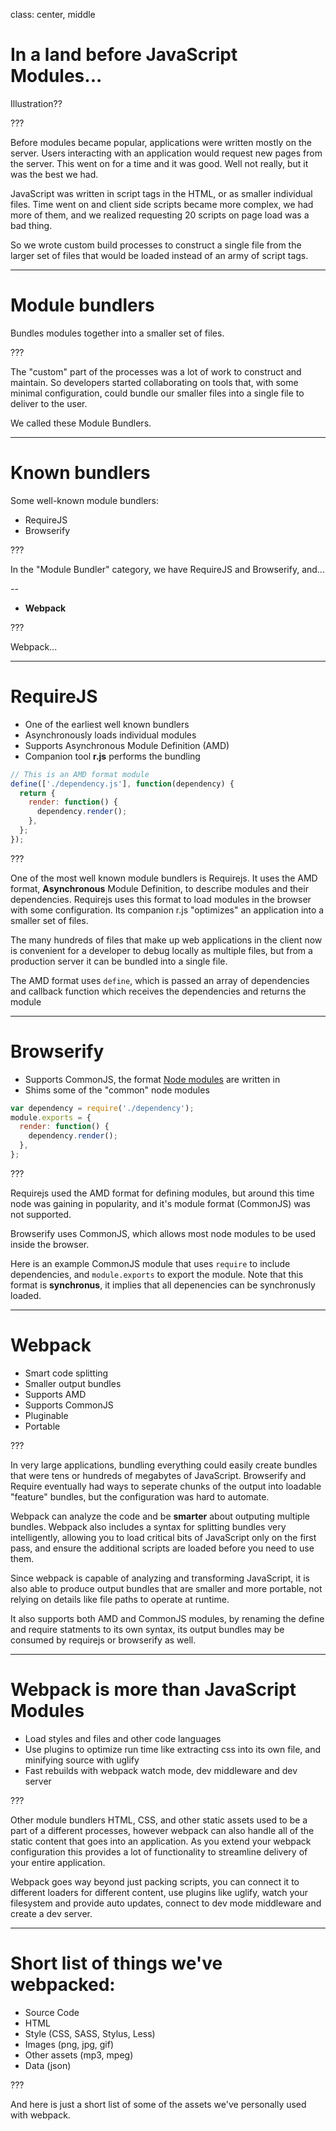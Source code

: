 class: center, middle

# In a land before JavaScript Modules...

Illustration??

???

Before modules became popular, applications were written mostly on the server. Users interacting with an application would request new pages from the server. This went on for a time and it was good. Well not really, but it was the best we had.

JavaScript was written in script tags in the HTML, or as smaller individual files. Time went on and client side scripts became more complex, we had more of them, and we realized requesting 20 scripts on page load was a bad thing.

So we wrote custom build processes to construct a single file from the larger set of files that would be loaded instead of an army of script tags.

---

# Module bundlers

Bundles modules together into a smaller set of files.

???


The "custom" part of the processes was a lot of work to construct and maintain.
So developers started collaborating on tools that, with some minimal configuration, could bundle our smaller files into a single file to deliver to the user.

We called these Module Bundlers.

---

# Known bundlers

Some well-known module bundlers:

- RequireJS
- Browserify

???

In the "Module Bundler" category, we have RequireJS and Browserify, and...

--

- **Webpack**

???

Webpack...


---

# RequireJS

- One of the earliest well known bundlers
- Asynchronously loads individual modules
- Supports Asynchronous Module Definition (AMD)
- Companion tool **r.js** performs the bundling

```javascript
// This is an AMD format module
define(['./dependency.js'], function(dependency) {
  return {
    render: function() {
      dependency.render();
    },
  };
});
```

???

One of the most well known module bundlers is Requirejs. It uses the AMD format,
__Asynchronous__ Module Definition, to describe modules and their dependencies.
Requirejs uses this format to load modules in the browser with some
configuration. Its companion r.js "optimizes" an application into a smaller
set of files.

The many hundreds of files that make up web applications in the client now
is convenient for a developer to debug locally as multiple files,
but from a production server it can be bundled into a single file.

The AMD format uses `define`, which is passed an array of dependencies and callback function which receives the dependencies and returns the module

---

# Browserify

- Supports CommonJS, the format [Node modules](https://nodejs.org/docs/v0.4.1/api/modules.html#modules) are written in
- Shims some of the "common" node modules

```javascript
var dependency = require('./dependency');
module.exports = {
  render: function() {
    dependency.render();
  },
};
```

???

Requirejs used the AMD format for defining modules, but around this time node was gaining in popularity, and it's module format (CommonJS) was not supported.

Browserify uses CommonJS, which allows most node modules to be used inside the browser.

Here is an example CommonJS module that uses `require` to include dependencies, and `module.exports` to export the module.  Note that this format is **synchronus**, it implies that all depenencies can be synchronusly loaded.

---

# Webpack

- Smart code splitting
- Smaller output bundles
- Supports AMD
- Supports CommonJS
- Pluginable
- Portable

???

In very large applications, bundling everything could easily create bundles that were tens or hundreds of megabytes of JavaScript.  Browserify and Require eventually had ways to seperate chunks of the output into loadable "feature" bundles, but the configuration was hard to automate.

Webpack can analyze the code and be **smarter** about outputing multiple bundles. Webpack also includes a syntax for splitting bundles very intelligently, allowing you to load critical bits of JavaScript only on the first pass, and ensure the additional scripts are loaded before you need to use them.

Since webpack is capable of analyzing and transforming JavaScript, it is also able to produce output bundles that are smaller and more portable, not relying on details like file paths to operate at runtime.

It also supports both AMD and CommonJS modules, by renaming the define and require statments to its own syntax, its output bundles may be consumed by requirejs or browserify as well.

---

# Webpack is more than JavaScript Modules

- Load styles and files and other code languages
- Use plugins to optimize run time like extracting css into its own file, and minifying source with uglify
- Fast rebuilds with webpack watch mode, dev middleware and dev server

???

Other module bundlers HTML, CSS, and other static assets used to be a part of a different processes, however webpack can also handle all of the static content that goes into an application. As you extend your webpack configuration this provides a lot of functionality to streamline delivery of your entire application.

Webpack goes way beyond just packing scripts, you can connect it to different
loaders for different content, use plugins like uglify, watch your filesystem
and provide auto updates, connect to dev mode middleware and create a dev server.

---

# Short list of things we've webpacked:

- Source Code
- HTML
- Style (CSS, SASS, Stylus, Less)
- Images (png, jpg, gif)
- Other assets (mp3, mpeg)
- Data (json)

???

And here is just a short list of some of the assets we've personally used with
webpack.
